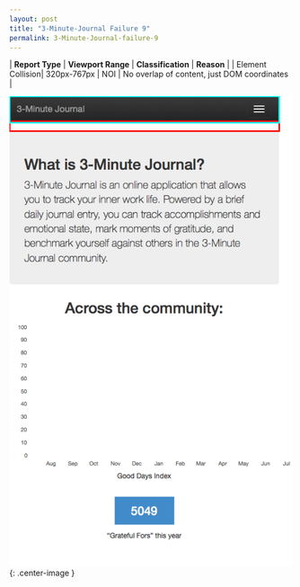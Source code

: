 ```yaml
---
layout: post
title: "3-Minute-Journal Failure 9"
permalink: 3-Minute-Journal-failure-9
---
```

| **Report Type** | **Viewport Range** | **Classification** | **Reason** |
| Element Collision| 320px-767px | NOI | No overlap of content, just DOM coordinates | 

![Screenshot of the fault](assets/images/3-Minute-Journal/fault9/overlapWidth543.png){: .center-image }